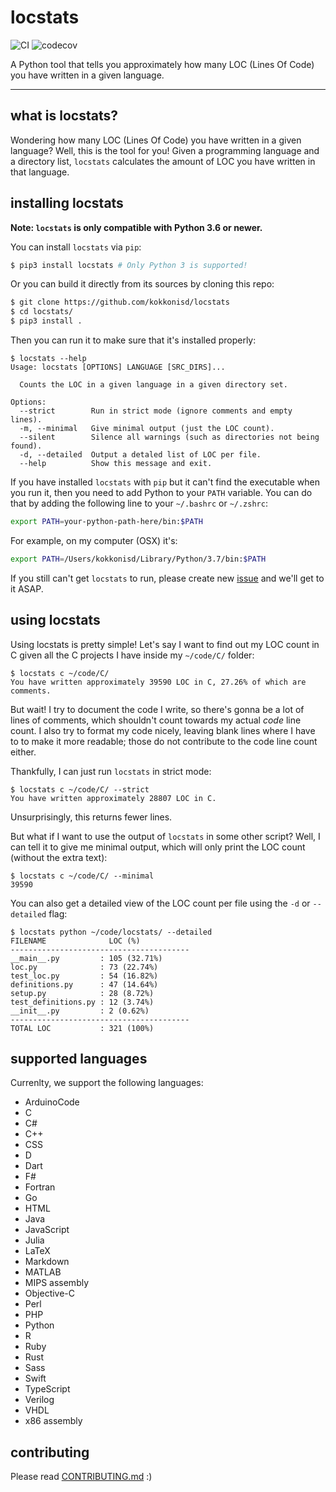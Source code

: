 # locstats

![CI](https://github.com/kokkonisd/locstats/workflows/CI/badge.svg)
![codecov](https://codecov.io/gh/kokkonisd/locstats/branch/master/graph/badge.svg)

A Python tool that tells you approximately how many LOC (Lines Of Code) you
have written in a given language.

---

## what is locstats?

Wondering how many LOC (Lines Of Code) you have written in a given language?
Well, this is the tool for you! Given a programming language and a directory
list, `locstats` calculates the amount of LOC you have written in that
language.

## installing locstats

**Note: `locstats` is only compatible with Python 3.6 or newer.**

You can install `locstats` via `pip`:

```bash
$ pip3 install locstats # Only Python 3 is supported!
```

Or you can build it directly from its sources by cloning this repo:

```bash
$ git clone https://github.com/kokkonisd/locstats
$ cd locstats/
$ pip3 install .
```

Then you can run it to make sure that it's installed properly:

```text
$ locstats --help
Usage: locstats [OPTIONS] LANGUAGE [SRC_DIRS]...

  Counts the LOC in a given language in a given directory set.

Options:
  --strict        Run in strict mode (ignore comments and empty lines).
  -m, --minimal   Give minimal output (just the LOC count).
  --silent        Silence all warnings (such as directories not being found).
  -d, --detailed  Output a detaled list of LOC per file.
  --help          Show this message and exit.
```

If you have installed `locstats` with `pip` but it can't find the executable
when you run it, then you need to add Python to your `PATH` variable. You can
do that by adding the following line to your `~/.bashrc` or `~/.zshrc`:

```bash
export PATH=your-python-path-here/bin:$PATH
```

For example, on my computer (OSX) it's:

```bash
export PATH=/Users/kokkonisd/Library/Python/3.7/bin:$PATH
```

If you still can't get `locstats` to run, please create new
[issue](https://github.com/kokkonisd/locstats/issues) and we'll get to it ASAP.

## using locstats

Using locstats is pretty simple! Let's say I want to find out my LOC count in C
given all the C projects I have inside my `~/code/C/` folder:

```text
$ locstats c ~/code/C/
You have written approximately 39590 LOC in C, 27.26% of which are comments.
```

But wait! I try to document the code I write, so there's gonna be a lot of
lines of comments, which shouldn't count towards my actual _code_ line count.
I also try to format my code nicely, leaving blank lines where I have to to
make it more readable; those do not contribute to the code line count either.

Thankfully, I can just run `locstats` in strict mode:

```text
$ locstats c ~/code/C/ --strict
You have written approximately 28807 LOC in C.
```

Unsurprisingly, this returns fewer lines.

But what if I want to use the output of `locstats` in some other script? Well,
I can tell it to give me minimal output, which will only print the LOC count
(without the extra text):

```text
$ locstats c ~/code/C/ --minimal
39590
```

You can also get a detailed view of the LOC count per file using the `-d` or
`--detailed` flag:

```text
$ locstats python ~/code/locstats/ --detailed
FILENAME              LOC (%)
----------------------------------------
__main__.py         : 105 (32.71%)
loc.py              : 73 (22.74%)
test_loc.py         : 54 (16.82%)
definitions.py      : 47 (14.64%)
setup.py            : 28 (8.72%)
test_definitions.py : 12 (3.74%)
__init__.py         : 2 (0.62%)
----------------------------------------
TOTAL LOC           : 321 (100%)
```


## supported languages

Currenlty, we support the following languages:

- ArduinoCode
- C
- C#
- C++
- CSS
- D
- Dart
- F#
- Fortran
- Go
- HTML
- Java
- JavaScript
- Julia
- LaTeX
- Markdown
- MATLAB
- MIPS assembly
- Objective-C
- Perl
- PHP
- Python
- R
- Ruby
- Rust
- Sass
- Swift
- TypeScript
- Verilog
- VHDL
- x86 assembly


## contributing

Please read [CONTRIBUTING.md](https://github.com/kokkonisd/locstats/blob/master/CONTRIBUTING.md) :)
